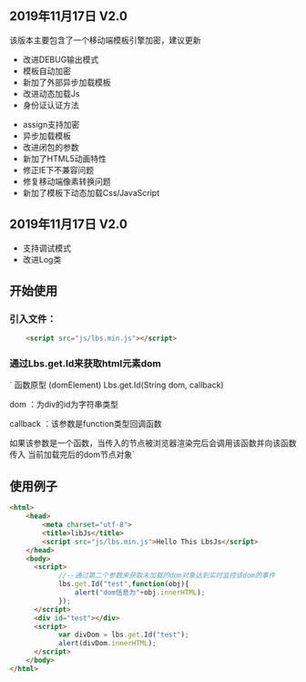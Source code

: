 ## 2019年11月17日 V2.0

该版本主要包含了一个移动端模板引擎加密，建议更新

- 改进DEBUG输出模式
- 模板自动加密
- 新加了外部异步加载模板
- 改进动态加载Js
- 身份证认证方法

* assign支持加密
* 异步加载模板
* 改进闭包的参数
* 新加了HTML5动画特性
* 修正IE下不兼容问题
* 修复移动端像素转换问题
* 新加了模板下动态加载Css/JavaScript

## 2019年11月17日 V2.0



* 支持调试模式
* 改进Log类


## 开始使用
### 引入文件：
```html
	<script src="js/lbs.min.js"></script>
```	
### 通过Lbs.get.Id来获取html元素dom

`
函数原型 (domElement) Lbs.get.Id(String dom, callback)

dom ：为div的id为字符串类型

callback ：该参数是function类型回调函数

如果该参数是一个函数，当传入的节点被浏览器渲染完后会调用该函数并向该函数传入
当前加载完后的dom节点对象`

## 使用例子

```html
<html>
	<head>
		<meta charset="utf-8">
		<title>libJs</title>
		<script src="js/lbs.min.js">Hello This LbsJs</script>
	</head>
	<body>
	  <script>
	        //--通过第二个参数来获取未加载的dom对象达到实时监控该dom的事件
			lbs.get.Id("test",function(obj){
				alert("dom信息为"+obj.innerHTML);
			});
	  </script>
	  <div id="test"></div>
	  <script>
			var divDom = lbs.get.Id("test");
			alert(divDom.innerHTML);
	  </script>
	</body>
</html>
```










